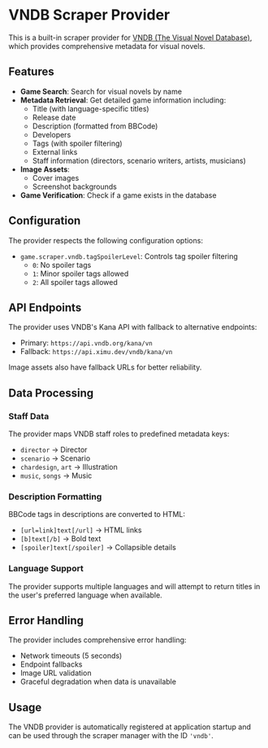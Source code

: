 # VNDB Scraper Provider

This is a built-in scraper provider for [VNDB (The Visual Novel Database)](https://vndb.org), which provides comprehensive metadata for visual novels.

## Features

- **Game Search**: Search for visual novels by name
- **Metadata Retrieval**: Get detailed game information including:
  - Title (with language-specific titles)
  - Release date
  - Description (formatted from BBCode)
  - Developers
  - Tags (with spoiler filtering)
  - External links
  - Staff information (directors, scenario writers, artists, musicians)
- **Image Assets**:
  - Cover images
  - Screenshot backgrounds
- **Game Verification**: Check if a game exists in the database

## Configuration

The provider respects the following configuration options:

- `game.scraper.vndb.tagSpoilerLevel`: Controls tag spoiler filtering
  - `0`: No spoiler tags
  - `1`: Minor spoiler tags allowed
  - `2`: All spoiler tags allowed

## API Endpoints

The provider uses VNDB's Kana API with fallback to alternative endpoints:

- Primary: `https://api.vndb.org/kana/vn`
- Fallback: `https://api.ximu.dev/vndb/kana/vn`

Image assets also have fallback URLs for better reliability.

## Data Processing

### Staff Data

The provider maps VNDB staff roles to predefined metadata keys:

- `director` → Director
- `scenario` → Scenario
- `chardesign`, `art` → Illustration
- `music`, `songs` → Music

### Description Formatting

BBCode tags in descriptions are converted to HTML:

- `[url=link]text[/url]` → HTML links
- `[b]text[/b]` → Bold text
- `[spoiler]text[/spoiler]` → Collapsible details

### Language Support

The provider supports multiple languages and will attempt to return titles in the user's preferred language when available.

## Error Handling

The provider includes comprehensive error handling:

- Network timeouts (5 seconds)
- Endpoint fallbacks
- Image URL validation
- Graceful degradation when data is unavailable

## Usage

The VNDB provider is automatically registered at application startup and can be used through the scraper manager with the ID `'vndb'`.
